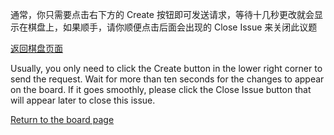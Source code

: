 通常，你只需要点击右下方的 Create 按钮即可发送请求，等待十几秒更改就会显示在棋盘上，如果顺手，请你顺便点击后面会出现的 Close Issue 来关闭此议题

[返回棋盘页面](https://github.com/CodingOIer#codingoier-%E7%9A%84%E7%A4%BE%E5%8C%BA%E5%9B%BD%E9%99%85%E8%B1%A1%E6%A3%8B%E9%94%A6%E6%A0%87%E8%B5%9B)

Usually, you only need to click the Create button in the lower right corner to send the request. Wait for more than ten seconds for the changes to appear on the board. If it goes smoothly, please click the Close Issue button that will appear later to close this issue.

[Return to the board page](https://github.com/CodingOIer#codingoiers-community-chess-championship)